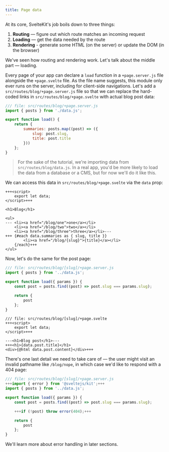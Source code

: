 ```yaml
---
title: Page data
---
```


At its core, SvelteKit's job boils down to three things:

1. **Routing** — figure out which route matches an incoming request
2. **Loading** — get the data needed by the route
3. **Rendering** - generate some HTML (on the server) or update the DOM (in the browser)

We've seen how routing and rendering work. Let's talk about the middle part — loading.

Every page of your app can declare a `load` function in a `+page.server.js` file alongside the `+page.svelte` file. As the file name suggests, this module only ever runs on the server, including for client-side navigations. Let's add a `src/routes/blog/+page.server.js` file so that we can replace the hard-coded links in `src/routes/blog/+page.svelte` with actual blog post data:

```js
/// file: src/routes/blog/+page.server.js
import { posts } from './data.js';

export function load() {
	return {
		summaries: posts.map((post) => ({
			slug: post.slug,
			title: post.title
		}))
	};
}
```

> For the sake of the tutorial, we're importing data from `src/routes/blog/data.js`. In a real app, you'd be more likely to load the data from a database or a CMS, but for now we'll do it like this.

We can access this data in `src/routes/blog/+page.svelte` via the `data` prop:

```svelte
+++<script>
	export let data;
</script>+++

<h1>Blog</h1>

<ul>
---	<li><a href="/blog/one">one</a></li>
	<li><a href="/blog/two">two</a></li>
	<li><a href="/blog/three">three</a></li>---
+++	{#each data.summaries as { slug, title }}
		<li><a href="/blog/{slug}">{title}</a></li>
	{/each}+++
</ul>
```

Now, let's do the same for the post page:

```js
/// file: src/routes/blog/[slug]/+page.server.js
import { posts } from '../data.js';

export function load({ params }) {
	const post = posts.find((post) => post.slug === params.slug);

	return {
		post
	};
}
```

```svelte
/// file: src/routes/blog/[slug]/+page.svelte
+++<script>
	export let data;
</script>+++

---<h1>Blog post</h1>---
+++<h1>{data.post.title}</h1>
<div>{@html data.post.content}</div>+++
```

There's one last detail we need to take care of — the user might visit an invalid pathname like `/blog/nope`, in which case we'd like to respond with a 404 page:

```js
/// file: src/routes/blog/[slug]/+page.server.js
+++import { error } from '@sveltejs/kit';+++
import { posts } from '../data.js';

export function load({ params }) {
	const post = posts.find((post) => post.slug === params.slug);

	+++if (!post) throw error(404);+++

	return {
		post
	};
}
```

We'll learn more about error handling in later sections.
